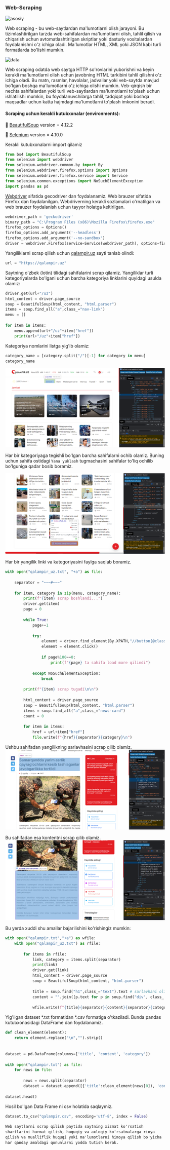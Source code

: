 ### Web-Scraping

![asosiy](https://miro.medium.com/v2/resize:fit:1400/1*1QcqrOoDE1rKa0NTp1iEtw.png)

Web scraping - bu web-saytlardan ma'lumotlarni olish jarayoni. Bu tizimlashtirilgan tarzda web-sahifalardan ma'lumotlarni olish, tahlil qilish va chiqarish uchun avtomatlashtirilgan skriptlar yoki dasturiy vositalardan foydalanishni o'z ichiga oladi. Ma'lumotlar HTML, XML yoki JSON kabi turli formatlarda bo'lishi mumkin.

![data](https://i.pinimg.com/originals/38/87/f4/3887f4e1986e94fea6b7b2fbf7a2fbcb.png)

Web scraping odatda web saytga HTTP so'rovlarini yuborishni va keyin kerakli ma'lumotlarni olish uchun javobning HTML tarkibini tahlil qilishni o'z ichiga oladi. Bu matn, rasmlar, havolalar, jadvallar yoki veb-saytda mavjud bo'lgan boshqa ma'lumotlarni o'z ichiga olishi mumkin. Veb-qirqish bir nechta sahifalardan yoki turli veb-saytlardan ma'lumotlarni to'plash uchun ishlatilishi mumkin, bu foydalanuvchilarga tahlil, tadqiqot yoki boshqa maqsadlar uchun katta hajmdagi ma'lumotlarni to'plash imkonini beradi.

#### Scraping uchun kerakli kutubxonalar (environments):

🚀 [BeautifulSoup](https://pypi.org/project/beautifulsoup4/) version = 4.12.2

🚀 [Selenium](https://pypi.org/project/selenium/) version = 4.10.0

Kerakli kutubxonalarni import qilamiz

```python
from bs4 import BeautifulSoup 
from selenium import webdriver
from selenium.webdriver.common.by import By
from selenium.webdriver.firefox.options import Options
from selenium.webdriver.firefox.service import Service
from selenium.common.exceptions import NoSuchElementException
import pandas as pd
```

[Webdriver](https://medium.com/coderbyte/why-is-selenium-webdriver-a-popular-choice-for-automation-testing-3bc2aee57bff) sifatida gecodriver dan foydalanamiz. Web brauzer sifatida Firefox dan foydalanilgan. Webdriverning kerakli sozlamalari o'rnatilgan va web brauzer foydalanish uchun tayyor holatga keltirilgan.

```python
webdriver_path = 'geckodriver'
binary_path = "C:\Program Files (x86)\Mozilla Firefox\firefox.exe"
firefox_options = Options()
firefox_options.add_argument('--headless')
firefox_options.add_argument('--no-sandbox')
driver = webdriver.Firefox(service=Service(webdriver_path), options=firefox_options)
```

Yangiliklarni scrap qilish uchun [qalampir.uz](https://qalampir.uz) sayti tanlab olindi:

```python
url = "https://qalampir.uz"
```

Saytning o'zbek (lotin) tilidagi sahifalarini scrap qilamiz. Yangiliklar turli kategoriyalarda bo'lgani uchun barcha kategoriya linklarini quyidagi usulda olamiz:

```python
driver.get(url+"/uz")
html_content = driver.page_source
soup = BeautifulSoup(html_content, "html.parser")
items = soup.find_all("a",class_="nav-link")
menu = []

for item in items:
    menu.append(url+"/uz"+item["href"])
    print(url+"/uz"+item["href"])
```

Kategoriya nomlarini listga yig'ib olamiz:

```python
category_name = [category.split("/")[-1] for category in menu]
category_name
```

![category](https://github.com/MisterFoziljon/Web-Scraping/blob/main/rasmlar/category.png)

Har bir kategoriyaga tegishli bo'lgan barcha sahifalarni ochib olamiz. 
Buning uchun sahifa ostidagi ```Yana yuklash``` tugmachasini sahifalar to'liq ochilib bo'lguniga qadar bosib boramiz.

![category](https://github.com/MisterFoziljon/Web-Scraping/blob/main/rasmlar/button.png)

Har bir yangilik linki va kategoriyasini faylga saqlab boramiz.

```python
with open("qalampir_uz.txt", "+a") as file:
    
    separator = "~~~#~~~"
    
    for item, category in zip(menu, category_name):
        print(f"{item} scrap boshlandi...")
        driver.get(item)
        page = 0
        
        while True:
            page+=1
            
            try:
                element = driver.find_element(By.XPATH,"//button[@class=\"refresh-btn\"]")
                element = element.click()
                
                if page%100==0:
                    print(f"{page} ta sahifa load more qilindi")
                
            except NoSuchElementException:
                break
        
        print(f"{item} scrap tugadi\n\n")
        
        html_content = driver.page_source
        soup = BeautifulSoup(html_content, "html.parser")
        items = soup.find_all("a",class_="news-card")
        count = 0
        
        for item in items:
            href = url+item["href"]
            file.write(f"{href}{separator}{category}\n")
```

Ushbu sahifadan yangilikning sarlavhasini scrap qilib olamiz.
![category](https://github.com/MisterFoziljon/Web-Scraping/blob/main/rasmlar/title.png)

Bu sahifadan esa kontentni scrap qilib olamiz.
![category](https://github.com/MisterFoziljon/Web-Scraping/blob/main/rasmlar/p.png)

Bu yerda xuddi shu amallar bajarilishini ko'rishingiz mumkin:

```python
with open("qalampir.txt","+a") as wfile:
    with open("qalampir_uz.txt") as rfile:
        
        for items in rfile:
            link, category = items.split(separator)
            print(link)
            driver.get(link)
            html_content = driver.page_source
            soup = BeautifulSoup(html_content, "html.parser")

            title = soup.find("h1",class_="text").text # sarlavhani olish 
            content = "".join([p.text for p in soup.find("div", class_ = "row g-4 my-main-content").find_all("p")]) # content ni olish

            wfile.write(f"{title}{separator}{content}{separator}{category}\n")
```

Yig'ilgan dataset *.txt formatidan *.csv formatiga o'tkaziladi. Bunda pandas kutubxonasidagi DataFrame dan foydalanamiz.

```python
def clean_element(element):
    return element.replace("\n","").strip()


dataset = pd.DataFrame(columns=['title', 'content', 'category'])

with open("qalampir.txt") as file:
    for news in file:
        
        news = news.split(separator)
        dataset = dataset.append([{'title':clean_element(news[0]), 'content':clean_element(news[1]), 'category':clean_element(news[2])}],ignore_index = True)
        
dataset.head()
```

Hosil bo'lgan Data Frame ni csv holatida saqlaymiz.

```python
dataset.to_csv("qalampir.csv", encoding='utf-8', index = False)
```

```Web saytlarni scrap qilish paytida saytning xizmat ko'rsatish shartlarini hurmat qilish, huquqiy va axloqiy ko'rsatmalarga rioya qilish va mualliflik huquqi yoki ma'lumotlarni himoya qilish bo'yicha har qanday amaldagi qonunlarni yodda tutish kerak.```
